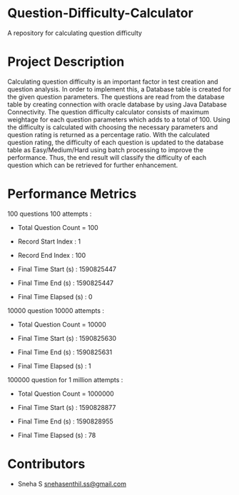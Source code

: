 # Question-Difficulty-Calculator

A repository for calculating question difficulty

# Project Description

Calculating question difficulty is an important factor in test creation and question analysis. In order to implement this, a Database table is created for the given question parameters. The questions are read from the database table by creating connection with oracle database by using Java Database Connectivity. The question difficulty calculator consists of maximum weightage for each question parameters which adds to a total of 100. Using the difficulty is calculated with choosing the necessary parameters and question rating is returned as a percentage ratio. With the calculated question rating, the difficulty of each question is updated to the database table as Easy/Medium/Hard using batch processing to improve the performance. Thus, the end result will classify the difficulty of each question which can be retrieved for further enhancement.

# Performance Metrics

100 questions 100 attempts :
  
- Total Question Count = 100

- Record Start Index : 1

- Record End Index : 100

- Final Time Start (s) : 1590825447

- Final Time End (s) : 1590825447

- Final Time Elapsed (s) : 0


10000 question 10000 attempts :

- Total Question Count = 10000

- Final Time Start (s) : 1590825630

- Final Time End (s) : 1590825631

- Final Time Elapsed (s) : 1


100000 question for 1 million attempts :

- Total Question Count = 1000000

- Final Time Start (s) : 1590828877

- Final Time End (s) : 1590828955

- Final Time Elapsed (s) : 78

# Contributors 

 - Sneha S <snehasenthil.ss@gmail.com> 
 

